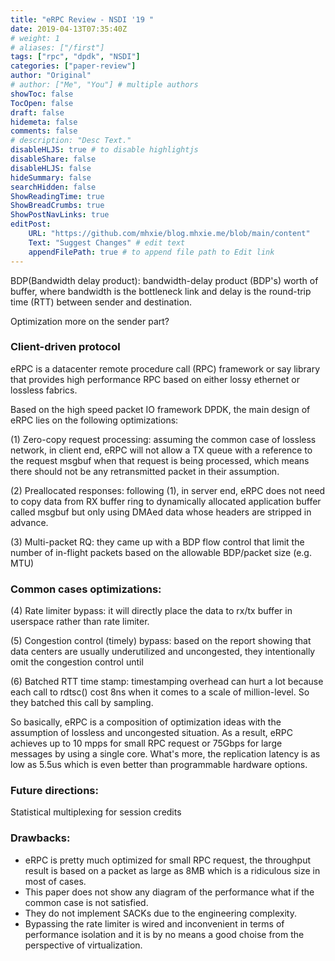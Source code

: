 ```yaml
---
title: "eRPC Review - NSDI '19 "
date: 2019-04-13T07:35:40Z
# weight: 1
# aliases: ["/first"]
tags: ["rpc", "dpdk", "NSDI"]
categories: ["paper-review"]
author: "Original"
# author: ["Me", "You"] # multiple authors
showToc: false
TocOpen: false
draft: false
hidemeta: false
comments: false
# description: "Desc Text."
disableHLJS: true # to disable highlightjs
disableShare: false
disableHLJS: false
hideSummary: false
searchHidden: false
ShowReadingTime: true
ShowBreadCrumbs: true
ShowPostNavLinks: true
editPost:
    URL: "https://github.com/mhxie/blog.mhxie.me/blob/main/content"
    Text: "Suggest Changes" # edit text
    appendFilePath: true # to append file path to Edit link
---
```


BDP(Bandwidth delay product): bandwidth-delay product (BDP's) worth of buffer, where bandwidth is the bottleneck link and delay is the round-trip time (RTT) between sender and destination.

Optimization more on the sender part?

### Client-driven protocol

eRPC is a datacenter remote procedure call (RPC) framework or say library that provides high performance RPC based on either lossy ethernet or lossless fabrics.

Based on the high speed packet IO framework DPDK, the main design of eRPC lies on the following optimizations:

(1) Zero-copy request processing: assuming the common case of lossless network, in client end, eRPC will not allow a TX queue with a reference to the request msgbuf when that request is being processed, which means there should not be any retransmitted packet in their assumption.

(2) Preallocated responses: following (1), in server end, eRPC does not need to copy data from RX buffer ring to dynamically allocated application buffer called msgbuf but only using DMAed data whose headers are stripped in advance.

(3) Multi-packet RQ: they came up with a BDP flow control that limit the number of in-flight packets based on the allowable BDP/packet size (e.g. MTU)

### Common cases optimizations:

(4) Rate limiter bypass: it will directly place the data to rx/tx buffer in userspace rather than rate limiter.

(5) Congestion control (timely) bypass: based on the report showing that data centers are usually underutilized and uncongested, they intentionally omit the congestion control until

(6) Batched RTT time stamp: timestamping overhead can hurt a lot because each call to rdtsc() cost 8ns when it comes to a scale of million-level. So they batched this call by sampling.

So basically, eRPC is a composition of optimization ideas with the assumption of lossless and uncongested situation. As a result, eRPC achieves up to 10 mpps for small RPC request or 75Gbps for large messages by using a single core. What's more, the replication latency is as low as 5.5us which is even better than programmable hardware options.

### Future directions:

Statistical multiplexing for session credits

### Drawbacks:

- eRPC is pretty much optimized for small RPC request, the throughput result is based on a packet as large as 8MB which is a ridiculous size in most of cases.
- This paper does not show any diagram of the performance what if the common case is not satisfied.
- They do not implement SACKs due to the engineering complexity.
- Bypassing the rate limiter is wired and inconvenient in terms of performance isolation and it is by no means a good choise from the perspective of virtualization.
